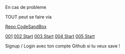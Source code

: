 En cas de probleme

TOUT peut se faire via 

[Repo CodeSandBox](https://codesandbox.io/dashboard/sandboxes/WorkShop)


[001](https://link)
[002 Start](https://link)
[003 Start](https://link)
[004 Start](https://link)
[005 Start](https://link)

Signup / Login avec ton compte Github si tu veux save ! 


